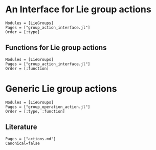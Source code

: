 # An Interface for Lie group actions

```@autodocs
Modules = [LieGroups]
Pages = ["group_action_interface.jl"]
Order = [:type]
```

## Functions for Lie group actions

```@autodocs
Modules = [LieGroups]
Pages = ["group_action_interface.jl"]
Order = [:function]
```

# Generic Lie group actions

```@autodocs
Modules = [LieGroups]
Pages = ["group_operation_action.jl"]
Order = [:type, :function]
```

## Literature

```@bibliography
Pages = ["actions.md"]
Canonical=false
```
